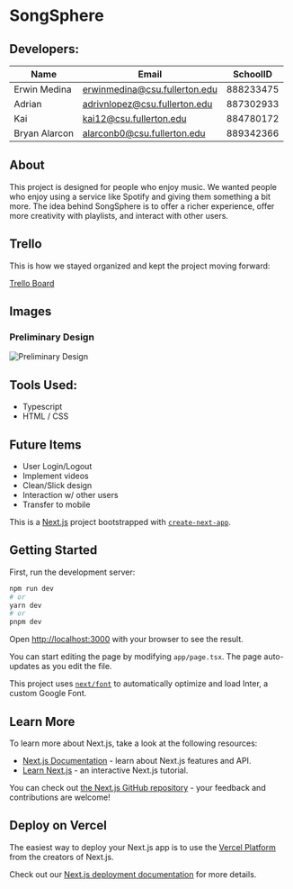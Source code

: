 # SongSphere

## Developers:
| Name | Email | SchoolID | 
| ---- | ----- | -------- |
| Erwin Medina | erwinmedina@csu.fullerton.edu | 888233475
| Adrian | adrivnlopez@csu.fullerton.edu | 887302933 |
| Kai | kai12@csu.fullerton.edu | 884780172 |
| Bryan Alarcon | alarconb0@csu.fullerton.edu | 889342366 |

## About

This project is designed for people who enjoy music. We wanted people who enjoy using a service like Spotify and giving them something a bit more. The idea behind SongSphere is to offer a richer experience, offer more creativity with playlists, and interact with other users.

## Trello

This is how we stayed organized and kept the project moving forward:

[Trello Board](https://trello.com/b/bue7xRZf/songsphere)

## Images
### Preliminary Design
![Preliminary Design](https://i.imgur.com/kMU5OtU.png)

## Tools Used:
- Typescript
- HTML / CSS

## Future Items
- User Login/Logout
- Implement videos
- Clean/Slick design
- Interaction w/ other users
- Transfer to mobile


This is a [Next.js](https://nextjs.org/) project bootstrapped with [`create-next-app`](https://github.com/vercel/next.js/tree/canary/packages/create-next-app).

## Getting Started

First, run the development server:

```bash
npm run dev
# or
yarn dev
# or
pnpm dev
```

Open [http://localhost:3000](http://localhost:3000) with your browser to see the result.

You can start editing the page by modifying `app/page.tsx`. The page auto-updates as you edit the file.

This project uses [`next/font`](https://nextjs.org/docs/basic-features/font-optimization) to automatically optimize and load Inter, a custom Google Font.

## Learn More

To learn more about Next.js, take a look at the following resources:

- [Next.js Documentation](https://nextjs.org/docs) - learn about Next.js features and API.
- [Learn Next.js](https://nextjs.org/learn) - an interactive Next.js tutorial.

You can check out [the Next.js GitHub repository](https://github.com/vercel/next.js/) - your feedback and contributions are welcome!

## Deploy on Vercel

The easiest way to deploy your Next.js app is to use the [Vercel Platform](https://vercel.com/new?utm_medium=default-template&filter=next.js&utm_source=create-next-app&utm_campaign=create-next-app-readme) from the creators of Next.js.

Check out our [Next.js deployment documentation](https://nextjs.org/docs/deployment) for more details.
